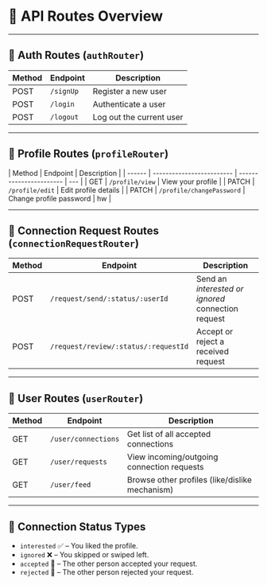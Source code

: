 # 📌 API Routes Overview

---

## 🔐 Auth Routes (`authRouter`)

| Method | Endpoint  | Description              |
| ------ | --------- | ------------------------ |
| POST   | `/signUp` | Register a new user      |
| POST   | `/login`  | Authenticate a user      |
| POST   | `/logout` | Log out the current user |

---

## 👤 Profile Routes (`profileRouter`)

| Method | Endpoint                  | Description             |
| ------ | ------------------------- | ----------------------- | --- |
| GET    | `/profile/view`           | View your profile       |
| PATCH  | `/profile/edit`           | Edit profile details    |
| PATCH  | `/profile/changePassword` | Change profile password | hw  |

---

## 🔗 Connection Request Routes (`connectionRequestRouter`)

| Method | Endpoint                        | Description                                        |
| ------ | ------------------------------- | -------------------------------------------------- |
| POST   | `/request/send/:status/:userId` | Send an _interested or ignored_ connection request |
| POST   | `/request/review/:status/:requestId` | Accept or reject a received request |

---

## 👥 User Routes (`userRouter`)

| Method | Endpoint            | Description                                    |
| ------ | ------------------- | ---------------------------------------------- |
| GET    | `/user/connections` | Get list of all accepted connections           |
| GET    | `/user/requests`    | View incoming/outgoing connection requests     |
| GET    | `/user/feed`        | Browse other profiles (like/dislike mechanism) |

---

## 🔄 Connection Status Types

- `interested` ✅ – You liked the profile.
- `ignored` ❌ – You skipped or swiped left.
- `accepted` 🤝 – The other person accepted your request.
- `rejected` 🚫 – The other person rejected your request.
